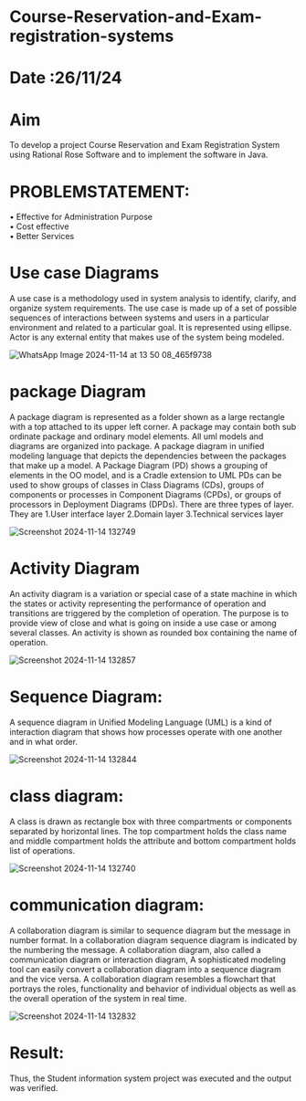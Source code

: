 # Course-Reservation-and-Exam-registration-systems
# Date :26/11/24

# Aim
To develop a project Course Reservation and Exam Registration System using 
Rational Rose Software and to implement the software in Java.

# PROBLEMSTATEMENT: 
• Effective for Administration Purpose  
• Cost effective  
• Better Services 

# Use case Diagrams

A use case is a methodology used in system analysis to identify, clarify, and 
organize system requirements. The use case is made up of a set of possible sequences 
of interactions between systems and users in a particular environment and related to a 
particular goal. It is represented using ellipse. Actor is any external entity that makes 
use of the system being modeled.

![WhatsApp Image 2024-11-14 at 13 50 08_465f9738](https://github.com/user-attachments/assets/4c9ed345-dd3a-466f-b3f2-4454a9f2b22f)

# package Diagram

A package diagram is represented as a folder shown as a large 
rectangle with a top attached to its upper left corner. A package may contain both sub 
ordinate package and ordinary model elements. All uml models and diagrams are 
organized into package. A package diagram in unified modeling language that depicts 
the dependencies between the packages that make up a model. A Package Diagram 
(PD) shows a grouping of elements in the OO model, and is a Cradle extension to UML 
PDs can be used to show groups of classes in Class Diagrams (CDs), groups of 
components or processes in Component Diagrams (CPDs), or groups of processors in 
Deployment Diagrams (DPDs). 
There are three types of layer. They are 
1.User interface layer 
2.Domain layer 
3.Technical services layer

![Screenshot 2024-11-14 132749](https://github.com/user-attachments/assets/1192b25a-18e2-4f5b-a887-72a56a797efb)

# Activity Diagram

An activity diagram is a variation or special case of a state machine in which 
the states or activity representing the performance of operation and transitions are 
triggered by the completion of operation. The purpose is to provide view of close and 
what is going on inside a use case or among several classes. An activity is shown as 
rounded box containing the name of operation.

![Screenshot 2024-11-14 132857](https://github.com/user-attachments/assets/b6ac174d-53aa-46bd-ba50-d913c3b3245a)

# Sequence Diagram:

A sequence diagram in Unified Modeling Language (UML) is a kind of 
interaction diagram that shows how processes operate with one another and in what 
order. 

![Screenshot 2024-11-14 132844](https://github.com/user-attachments/assets/501674d0-4254-4820-ae0b-2d17286bc718)


# class diagram:

A class is drawn as rectangle box with three compartments or components 
separated by horizontal lines. The top compartment holds the class name and middle 
compartment holds the attribute and bottom compartment holds list of operations.

![Screenshot 2024-11-14 132740](https://github.com/user-attachments/assets/a2e31d4c-a6da-489b-8ec7-8b973166e7ff)


# communication diagram:

A collaboration diagram is similar to sequence diagram but the message in 
number format. In a collaboration diagram sequence diagram is indicated by the 
numbering the message. A collaboration diagram, also called a communication 
diagram or interaction diagram, A sophisticated modeling tool can easily convert a 
collaboration diagram into a sequence diagram and the vice versa. A collaboration 
diagram resembles a flowchart that portrays the roles, functionality and behavior of 
individual objects as well as the overall operation of the system in real time. 

![Screenshot 2024-11-14 132832](https://github.com/user-attachments/assets/674c91de-d26d-4ac0-abd4-20e30300b717)

# Result:
Thus, the Student information system project was executed and the output  
was verified.
